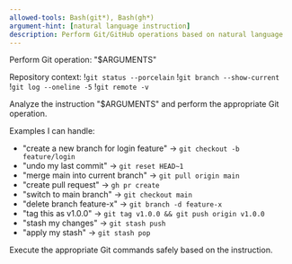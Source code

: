 ```yaml
---
allowed-tools: Bash(git*), Bash(gh*)
argument-hint: [natural language instruction]
description: Perform Git/GitHub operations based on natural language
---
```


Perform Git operation: "$ARGUMENTS"

Repository context:
!`git status --porcelain`
!`git branch --show-current`
!`git log --oneline -5`
!`git remote -v`

Analyze the instruction "$ARGUMENTS" and perform the appropriate Git operation.

Examples I can handle:
- "create a new branch for login feature" → `git checkout -b feature/login`
- "undo my last commit" → `git reset HEAD~1`
- "merge main into current branch" → `git pull origin main`
- "create pull request" → `gh pr create`
- "switch to main branch" → `git checkout main`
- "delete branch feature-x" → `git branch -d feature-x`
- "tag this as v1.0.0" → `git tag v1.0.0 && git push origin v1.0.0`
- "stash my changes" → `git stash push`
- "apply my stash" → `git stash pop`

Execute the appropriate Git commands safely based on the instruction.
